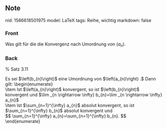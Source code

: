 ## Note
nid: 1586618501975
model: LaTeX
tags: Reihe, wichtig
markdown: false

### Front
Was gilt für die die Konvergenz nach Umordnung von $\left(a_{n}\right)$.

### Back
% Satz 3.11<div>
</div><div>Es sei $\left(b_{n}\right)$ eine Umordnung von $\left(a_{n}\right) .$ Dann gilt:
\begin{enumerate}</div><div>\item Ist $\left(a_{n}\right)$ konvergent, so ist $\left(b_{n}\right)$ konvergent und $\lim _{n \rightarrow \infty} b_{n}=\lim _{n \rightarrow \infty} a_{n}$
</div><div>\item <span>Ist $\sum_{n=1}^{\infty} a_{n}$ absolut konvergent, so ist $\sum_{n=1}^{\infty} b_{n}$ absolut konvergent und</span></div>$$
\sum_{n=1}^{\infty} a_{n}=\sum_{n=1}^{\infty} b_{n}.
$$<div>\end{enumerate}</div>
